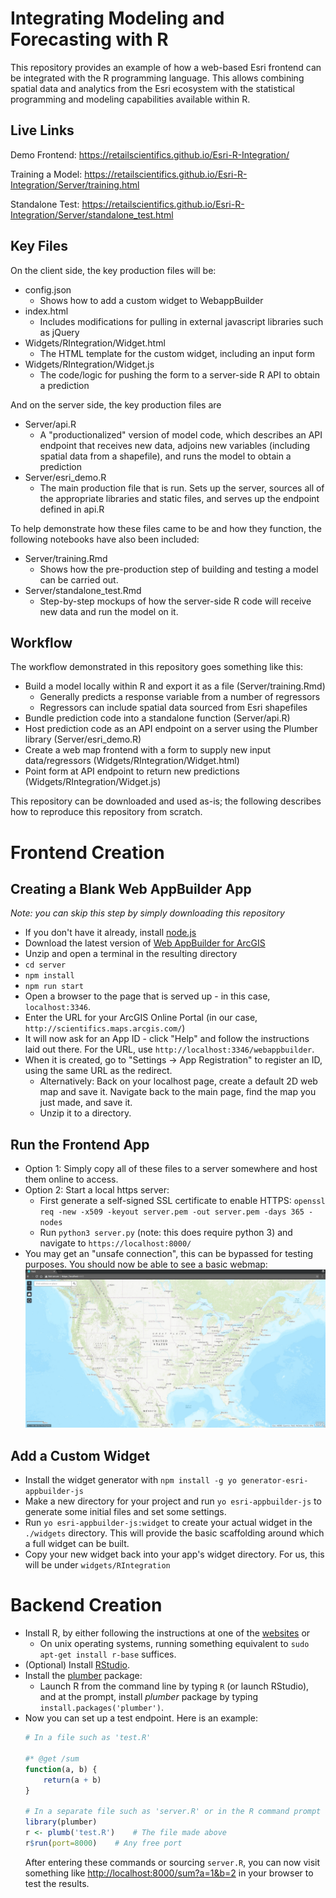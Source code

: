 # Integrating Modeling and Forecasting with R

This repository provides an example of how a web-based Esri frontend can be integrated with the R programming language. This allows combining spatial data and analytics from the Esri ecosystem with the statistical programming and modeling capabilities available within R.

## Live Links
Demo Frontend: https://retailscientifics.github.io/Esri-R-Integration/

Training a Model: https://retailscientifics.github.io/Esri-R-Integration/Server/training.html

Standalone Test: https://retailscientifics.github.io/Esri-R-Integration/Server/standalone_test.html

## Key Files
On the client side, the key production files will be:
- config.json
	- Shows how to add a custom widget to WebappBuilder
- index.html
	- Includes modifications for pulling in external javascript libraries such as jQuery
- Widgets/RIntegration/Widget.html
	- The HTML template for the custom widget, including an input form
- Widgets/RIntegration/Widget.js
	- The code/logic for pushing the form to a server-side R API to obtain a prediction

And on the server side, the key production files are
- Server/api.R
	- A "productionalized" version of model code, which describes an API endpoint that receives new data, adjoins new variables (including spatial data from a shapefile), and runs the model to obtain a prediction
- Server/esri_demo.R
	- The main production file that is run. Sets up the server, sources all of the appropriate libraries and static files, and serves up the endpoint defined in api.R


To help demonstrate how these files came to be and how they function, the following notebooks have also been included:
- Server/training.Rmd
	- Shows how the pre-production step of building and testing a model can be carried out.
- Server/standalone_test.Rmd
	- Step-by-step mockups of how the server-side R code will receive new data and run the model on it.

## Workflow
The workflow demonstrated in this repository goes something like this:

- Build a model locally within R and export it as a file (Server/training.Rmd)
	- Generally predicts a response variable from a number of regressors
	- Regressors can include spatial data sourced from Esri shapefiles
- Bundle prediction code into a standalone function (Server/api.R)
- Host prediction code as an API endpoint on a server using the Plumber library (Server/esri_demo.R)
- Create a web map frontend with a form to supply new input data/regressors (Widgets/RIntegration/Widget.html)
- Point form at API endpoint to return new predictions (Widgets/RIntegration/Widget.js)


This repository can be downloaded and used as-is; the following describes how to reproduce this repository from scratch.

# Frontend Creation

## Creating a Blank Web AppBuilder App
*Note: you can skip this step by simply downloading this repository*
- If you don't have it already, install [node.js](https://nodejs.org/en/download/)
- Download the latest version of [Web AppBuilder for ArcGIS](https://developers.arcgis.com/web-appbuilder/)
- Unzip and open a terminal in the resulting directory
- `cd server`
- `npm install`
- `npm run start`
- Open a browser to the page that is served up - in this case, `localhost:3346`.
- Enter the URL for your ArcGIS Online Portal (in our case, `http://scientifics.maps.arcgis.com/`)
- It will now ask for an App ID - click "Help" and follow the instructions laid out there. For the URL, use `http://localhost:3346/webappbuilder`.
- When it is created, go to "Settings -> App Registration" to register an ID, using the same URL as the redirect.
	- Alternatively: Back on your localhost page, create a default 2D web map and save it. Navigate back to the main page, find the map you just made, and save it.
	- Unzip it to a directory.

## Run the Frontend App
- Option 1: Simply copy all of these files to a server somewhere and host them online to access.
- Option 2: Start a local https server:
	- First generate a self-signed SSL certificate to enable HTTPS:
	`openssl req -new -x509 -keyout server.pem -out server.pem -days 365 -nodes`
	- Run `python3 server.py` (note: this does require python 3) and navigate to `https://localhost:8000/`
- You may get an "unsafe connection", this can be bypassed for testing purposes. You should now be able to see a basic webmap: ![basic](images/2018/07/basic.png)

## Add a Custom Widget
- Install the widget generator with `npm install -g yo generator-esri-appbuilder-js`
- Make a new directory for your project and run `yo esri-appbuilder-js` to generate some initial files and set some settings.
- Run `yo esri-appbuilder-js:widget` to create your actual widget in the `./widgets` directory. This will provide the basic scaffolding around which a full widget can be built.
- Copy your new widget back into your app's widget directory. For us, this will be under `widgets/RIntegration`

# Backend Creation

- Install R, by either following the instructions at one of the [websites](https://cran.r-project.org/) or
	- On unix operating systems, running something equivalent to `sudo apt-get install r-base` suffices.
- (Optional) Install [RStudio](https://www.rstudio.com/products/rstudio/download/).
- Install the [plumber](https://www.rplumber.io/) package:
	- Launch R from the command line by typing `R` (or launch RStudio), and at the prompt, install  *plumber* package by typing `install.packages('plumber')`.
- Now you can set up a test endpoint. Here is an example:
	```R
	# In a file such as 'test.R'

	#* @get /sum
	function(a, b) {
		return(a + b)
	}

	# In a separate file such as 'server.R' or in the R command prompt
	library(plumber)
	r <- plumb('test.R') 	# The file made above
	r$run(port=8000) 	# Any free port
	```
	After entering these commands or sourcing `server.R`, you can now visit something like [http://localhost:8000/sum?a=1&b=2](http://localhost:8000/sum?a=1&b=2) in your browser to test the results.
